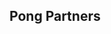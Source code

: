 [//]: # (<p><iframe src="https://douglasurner.github.io/GDP2/units/0/assignments/U0.3-pong-in-game-lab/U0.3a-pong-partners" width="100%" height="666px"></iframe></p>)

## Pong Partners

